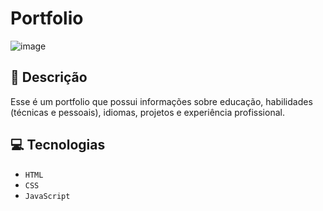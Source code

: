 # Portfolio
![image](https://github.com/user-attachments/assets/d7254f2a-8af9-4867-b6e7-9453932b63f8)

## 📑 Descrição

Esse é um portfolio que possui informações sobre educação, habilidades (técnicas e pessoais), idiomas, projetos e experiência profissional.

## 💻 Tecnologias 

- `HTML`
- `CSS`
- `JavaScript`


